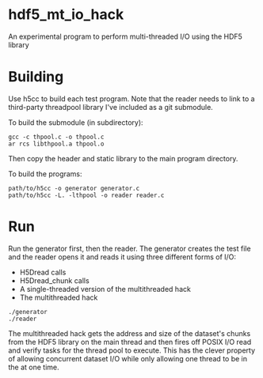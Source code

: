 # hdf5_mt_io_hack
An experimental program to perform multi-threaded I/O using the HDF5 library

# Building

Use h5cc to build each test program. Note that the reader needs to link to
a third-party threadpool library I've included as a git submodule.

To build the submodule (in subdirectory):
```
gcc -c thpool.c -o thpool.c
ar rcs libthpool.a thpool.o
```

Then copy the header and static library to the main program directory.

To build the programs:
```
path/to/h5cc -o generator generator.c
path/to/h5cc -L. -lthpool -o reader reader.c
```

# Run

Run the generator first, then the reader. The generator creates the test file
and the reader opens it and reads it using three different forms of I/O:

* H5Dread calls
* H5Dread_chunk calls
* A single-threaded version of the multithreaded hack
* The multithreaded hack

```
./generator
./reader
```

The multithreaded hack gets the address and size of the dataset's chunks from
the HDF5 library on the main thread and then fires off POSIX I/O read and
verify tasks for the thread pool to execute. This has the clever property of
allowing concurrent dataset I/O while only allowing one thread to be in the
at one time.
